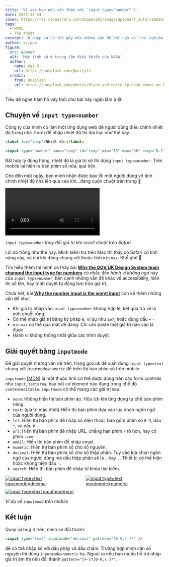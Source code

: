 ```yaml
---
title: 'Vì sao bạn nên cẩn thận với `input type="number"`?'
date: 2022-11-24
cover: https://res.cloudinary.com/duqeezi8j/image/upload/f_auto/v1669298648/input-number-inputmode_uiw15l.jpg
tags:
  - HTML
  - Thủ thuật
excerpt: 'Ô nhập số có thể gây nên những vấn đề bất ngờ về trải nghiệm người dùng. Hãy xem những vấn đề đó là gì và làm sao để khắc phục với thuộc tính `inputmode` nhe.'
author: kcjpop
figure:
  src: &cover
  alt: 'Máy tính cũ ở trung tâm điều khiển của NASA'
  author:
    name: Ugi K.
    url: https://unsplash.com/@wizzyfx
  credit:
    from: Unsplash
    url: https://unsplash.com/photos/black-and-white-ip-desk-phone-on-brown-wooden-desk-anaUCgS2fqE
---
```


Tiêu đề nghe hầm hố vậy thôi chứ bài này ngắn lắm à 😅

## Chuyện về `input type=number`

Công ty của mình có làm một ứng dụng web để người dùng điều chỉnh nhiệt độ trong nhà. Form để nhập nhiệt độ thì đại loại như thế này.

```html
<label for="temp">Nhiệt độ:</label>

<input type="number" name="temp" id="temp" min="15" max="30" step="0.1" />
```

Rất hợp lý đúng hông, nhiệt độ là giá trị số thì dùng `input type=number`. Trên mobile lại hiện ra bàn phím số nữa, quá tiện.

Cho đến một ngày, bọn mình nhận được báo lỗi một người dùng vô tình chỉnh nhiệt độ nhà lên quá cao khi…đang cuộn chuột trên trang 🥲

<video controls>
  <source src="https://res.cloudinary.com/duqeezi8j/video/upload/v1669455081/ehkoo/Kapture_2022-11-26_at_11.30.54.mp4" type="video/mp4">
</video>

_`input type=number` thay đổi giá trị khi scroll chuột trên Safari_

Lỗi đó trông như thế này. Mình kiểm tra trên Mac thì thấy có Safari có tính năng này, và chỉ khi dùng chung với thuộc tính `min` `max`. Khổ ghê 🥲

Tìm hiểu thêm thì mình có thấy bài [**Why the GOV.UK Design System team changed the input type for numbers**](https://technology.blog.gov.uk/2020/02/24/why-the-gov-uk-design-system-team-changed-the-input-type-for-numbers/) có nhắc đến _hành vi không ngờ_ này của `input type=number`, bên cạnh những vấn đề khác về accessibility, hiển thị số lớn, hay trình duyệt tự động làm tròn giá trị.

Chưa hết, bài [**Why the number input is the worst input**](https://stackoverflow.blog/2022/09/15/why-the-number-input-is-the-worst-input/) còn kể thêm những vấn đề như:

- Khi giá trị nhập vào `input type=number` không hợp lệ, kết quả trả về là một chuỗi rỗng.
- Có thể nhập giá trị bằng ký pháp e, ví dụ như `1e7`, hoặc dùng dấu `+` `-`
- `min` `max` có thể qua mặt dễ dàng: Chỉ cần paste một giá trị nào vào là được
- Hành vi không thống nhất giữa các trình duyệt

## Giải quyết bằng `inputmode`

Để giải quyết những vấn đề trên, trang gov.uk đề xuất dùng `input type=text` chung với `inputmode=numeric` để hiển thị bàn phím số trên mobile.

`inputmode` [[MDN]](https://developer.mozilla.org/en-US/docs/Web/HTML/Global_attributes/inputmode) là một thuộc tính có thể được dùng trên các form controls như `input`, `textarea`, hay bất cứ element nào đang trong chế độ `contenteditable`. `inputmode` có thể mang các giá trị sau:

- `none`: Không hiển thị bàn phím ảo. Hữu ích khi ứng dụng tự chế bàn phím riêng.
- `text`: (giá trị mặc định) Hiển thị bàn phím dựa vào lựa chọn ngôn ngữ của người dùng.
- `tel`: Hiển thị bàn phím để nhập số điện thoại, bao gồm phím số `0-9`, dấu `*`, và dấu `#`.
- `url`: Hiển thị bàn phím để nhập URL, chẳng hạn phím `/` rõ hơn, hay có phím `.com`.
- `email`: Hiển thị bàn phím để nhập email.
- `numeric`: Hiển thị bàn phím số cho số nguyên.
- `decimal`: Hiển thị bàn phím số cho số thập phân. Tùy vào lựa chọn ngôn ngữ của người dùng mà dấu thập phân sẽ là `,` hay `.`. Thiết bị có thể hiện hoặc không hiện dấu `-`.
- `search`: Hiển thị bàn phím để nhập từ khóa tìm kiếm.

<div style="display: grid; margin-bottom: 1em; gap: 8px; grid-template-columns: repeat(auto-fit, minmax(200px, 1fr))">

  <a href="https://res.cloudinary.com/duqeezi8j/image/upload/f_auto/v1669466392/ehkoo/IMG_1324.png" title="Click để xem hình lớn">
    <img src="https://res.cloudinary.com/duqeezi8j/image/upload/f_auto,w_960/v1669466392/ehkoo/IMG_1324.png" alt="input type=text inputmode=decimal">
  </a>

  <a href="https://res.cloudinary.com/duqeezi8j/image/upload/f_auto/v1669466392/ehkoo/IMG_1325.png" title="Click để xem hình lớn">
    <img src="https://res.cloudinary.com/duqeezi8j/image/upload/f_auto,w_960/v1669466392/ehkoo/IMG_1325.png" alt="input type=text inputmode=numeric">
  </a>

  <a href="https://res.cloudinary.com/duqeezi8j/image/upload/f_auto/v1669466392/ehkoo/IMG_1326.png" title="Click để xem hình lớn">
    <img src="https://res.cloudinary.com/duqeezi8j/image/upload/f_auto,w_960/v1669466392/ehkoo/IMG_1326.png" alt="input type=text inputmode=url">
  </a>

</div>

_Ví dụ về `inputmode` trên mobile_

## Kết luận

Quay lại bug ở trên, mình sẽ đổi thành:

```html
<input type="text" inputmode="decimal" pattern="[0-9,\.]*" />
```

để có thể nhập số với dấu phẩy và dấu chấm. Trường hợp mình cần số nguyên thì dùng `inputmode=numeric` ha. Ngoài ra nếu bạn muốn hỗ trợ nhập giá trị âm thì nên đổi thành `pattern="[+-]?[0-9,\.]*"`.
